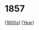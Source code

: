 # 1857

[[1800s]] [[Year]]

[//begin]: # "Autogenerated link references for markdown compatibility"
[1800s]: 1800s "1800s"
[year]: year "Year"
[//end]: # "Autogenerated link references"